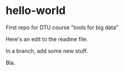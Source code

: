 # hello-world
First repo for DTU course "tools for big data"

Here's an edit to the readme file.

In a branch, add some new stuff. 

Bla. 
